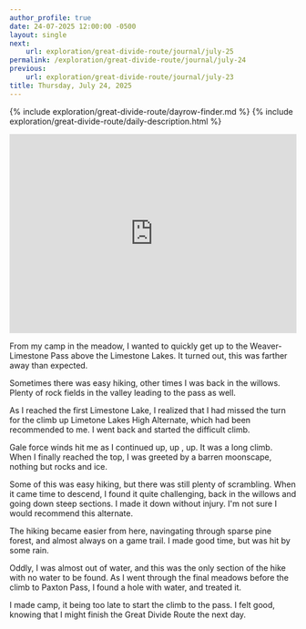 ```yaml
---
author_profile: true
date: 24-07-2025 12:00:00 -0500
layout: single
next:
    url: exploration/great-divide-route/journal/july-25
permalink: /exploration/great-divide-route/journal/july-24
previous:
    url: exploration/great-divide-route/journal/july-23
title: Thursday, July 24, 2025
---
```

{% include exploration/great-divide-route/dayrow-finder.md %}
{% include exploration/great-divide-route/daily-description.html %}

<iframe width="100%" height="350px" frameborder="0" allowfullscreen src="https://caltopo.com/m/DFP5M88"></iframe>

From my camp in the meadow, I wanted to quickly get up to the Weaver-Limestone Pass above the Limestone Lakes. It turned out, this was farther away than expected.

Sometimes there was easy hiking, other times I was back in the willows. Plenty of rock fields in the valley leading to the pass as well.

As I reached the first Limestone Lake, I realized that I had missed the turn for the climb up Limetone Lakes High Alternate, which had been recommended to me. I went back and started the difficult climb.

Gale force winds hit me as I continued up, up , up. It was a long climb. When I finally reached the top, I was greeted by a barren moonscape, nothing but rocks and ice.

Some of this was easy hiking, but there was still plenty of scrambling. When it came time to descend, I found it quite challenging, back in the willows and going down steep sections. I made it down without injury. I'm not sure I would recommend this alternate.

The hiking became easier from here, navingating through sparse pine forest, and almost always on a game trail. I made good time, but was hit by some rain.

Oddly, I was almost out of water, and this was the only section of the hike with no water to be found. As I went through the final meadows before the climb to Paxton Pass, I found a hole with water, and treated it.

I made camp, it being too late to start the climb to the pass. I felt good, knowing that I might finish the Great Divide Route the next day.
